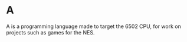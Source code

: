 # A
A is a programming language made to target the 6502 CPU, for work on projects such as games for the NES.
